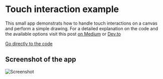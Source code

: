 # Touch interaction example

This small app demonstrats how to handle touch interactions on a canvas and perform a simple drawing.
For a detailed explanation on the code and the available options visit this post [on Medium](https://medium.com/@alex.frank84/touch-interactions-in-jetpack-compose-caf88adcae61) or [Dev.to](https://dev.to/lex_fury/touch-interactions-in-jetpack-compose-5be9)

[Go directly to the code](app/src/main/java/de/gnarly/touch/MainActivity.kt)

## Screenshot of the app
![Screenshot](https://user-images.githubusercontent.com/2872794/178452193-5b3e6cee-9fa2-4d2c-8054-7ef9514f4d4a.png)
